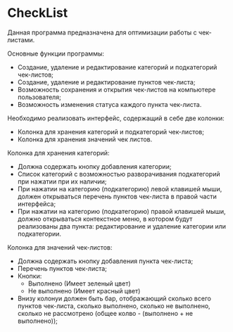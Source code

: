 # CheckList
Данная программа предназначена для оптимизации работы с чек-листами.

Основные функции программы:
* Создание, удаление и редактирование категорий и подкатегорий чек-листов;
* Создание, удаление и редактирование пунктов чек-листа; 
* Возможность сохранения и открытия чек-листов на компьютере пользователя;
* Возможность изменения статуса каждого пункта чек-листа.
    
    
Необходимо реализовать интерфейс, содержащий в себе две колонки:
* Колонка для хранения категорий и подкатегорий чек-листов;
* Колонка для хранения значений чек листов. 

Колонка для хранения категорий:
* Должна содержать кнопку добавления категории;
* Список категорий с возможностью разворачивания подкатегорий при нажатии при их наличии;
* При нажатии на категорию (подкатегорию) левой клавишей мыши, должен открываться перечень пунктов чек-листа в правой части интерфейса;
* При нажатии на категорию (подкатегорию) правой клавишей мыши, должно открываться контекстное меню, в котором будут реализованы два пункта: редактирование и удаление категории или подкатегории. 
    
Колонка для значений чек-листов:
* Должна содержать кнопку добавления пункта чек-листа;
* Перечень пунктов чек-листа;
* Кнопки: 
    * Выполнено (Имеет зеленый цвет)
    * Не выполнено (Имеет красный цвет)
* Внизу колонуи должен быть бар, отображающий сколько всего пунктов чек-листа, сколько выполнено, сколько не выполнено, сколько не рассмотрено (общее колво - (выполнено + не выполнено));
   
        

